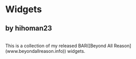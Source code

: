 # Widgets
<h2>by hihoman23</h2>
<br>
This is a collection of my released BAR([Beyond All Reason](www.beyondallreason.info)) widgets.
